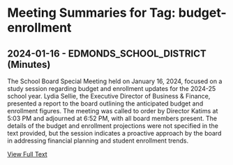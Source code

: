 # Meeting Summaries for Tag: budget-enrollment

## 2024-01-16 - EDMONDS_SCHOOL_DISTRICT (Minutes)

The School Board Special Meeting held on January 16, 2024, focused on a study session regarding budget and enrollment updates for the 2024-25 school year. Lydia Sellie, the Executive Director of Business & Finance, presented a report to the board outlining the anticipated budget and enrollment figures. The meeting was called to order by Director Katims at 5:03 PM and adjourned at 6:52 PM, with all board members present. The details of the budget and enrollment projections were not specified in the text provided, but the session indicates a proactive approach by the board in addressing financial planning and student enrollment trends.

[View Full Text](https://raw.githubusercontent.com/VoronoiPerspectives/WashingtonStateSchoolBoardExplorer/refs/heads/main/data/countries/usa/states/wa/counties/snohomish/school_boards/edmonds_school_district/2024/processed/2024-01-16-minutes.txt)

